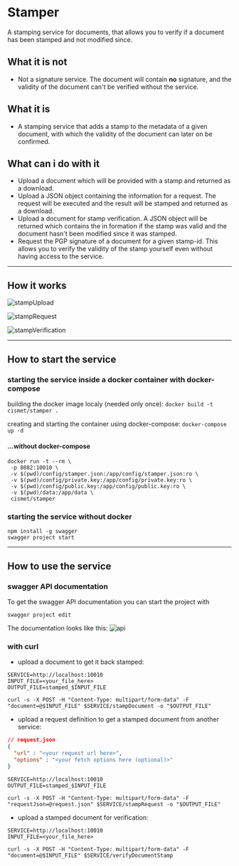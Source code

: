 # Stamper

A stamping service for documents, that allows you to verify if a document has been stamped and not modified since.

## What it is not

* Not a signature service. The document will contain **no** signature, and the validity of the document can't be verified without the service.

## What it is

* A stamping service that adds a stamp to the metadata of a given document, with which the validity of the document can later on be confirmed.

## What can i do with it

* Upload a document which will be provided with a stamp and returned as a download.
* Upload a JSON object containing the information for a request. The request will be executed and the result will be stamped and returned as a download.
* Upload a document for stamp verification. A JSON object will be returned which contains the in formation if the stamp was valid and the document hasn't been modified since it was stamped.
* Request the PGP signature of a document for a given stamp-id. This allows you to verify the validity of the stamp yourself even without having access to the service.

---

## How it works

![stampUpload](https://user-images.githubusercontent.com/1787908/55465707-fced2e80-55fd-11e9-86e2-26303ce45669.png)

![stampRequest](https://user-images.githubusercontent.com/1787908/55465704-fced2e80-55fd-11e9-8e4c-3cd585d2e695.png)

![stampVerification](https://user-images.githubusercontent.com/1787908/55465705-fced2e80-55fd-11e9-85fe-994f3124d8eb.png)

---

## How to start the service

### starting the service inside a docker container with docker-compose

building the docker image localy (needed only once):
`docker build -t cismet/stamper .`

creating and starting the container using docker-compose:
`docker-compose up -d`

#### ...without docker-compose
```shell
docker run -t --rm \
 -p 8082:10010 \
 -v $(pwd)/config/stamper.json:/app/config/stamper.json:ro \
 -v $(pwd)/config/private.key:/app/config/private.key:ro \
 -v $(pwd)/config/public.key:/app/config/public.key:ro \
 -v $(pwd)/data:/app/data \
 cismet/stamper
```

### starting the service without docker
```shell
npm install -g swagger
swagger project start
```

---

## How to use the service

### swagger API documentation

To get the swagger API documentation you can start the project with
```shell
swagger project edit
```

The documentation looks like this:
![api](https://user-images.githubusercontent.com/1787908/55465723-05de0000-55fe-11e9-948a-146e0205abf8.png)

### with curl

* upload a document to get it back stamped:
```shell
SERVICE=http://localhost:10010
INPUT_FILE=<your_file_here>
OUTPUT_FILE=stamped_$INPUT_FILE

curl -s -X POST -H "Content-Type: multipart/form-data" -F "document=@$INPUT_FILE" $SERVICE/stampDocument -o "$OUTPUT_FILE"
```

* upload a request definition to get a stamped document from another service:
  
```json
// request.json
{
  "url" : "<your request url here>",
  "options" : "<your fetch options here (optional)>"
}
```
```shell
SERVICE=http://localhost:10010
OUTPUT_FILE=stamped_$INPUT_FILE

curl -s -X POST -H "Content-Type: multipart/form-data" -F "requestJson=@request.json" $SERVICE/stampRequest -o "$OUTPUT_FILE"
```

* upload a stamped document for verification:
```shell
SERVICE=http://localhost:10010
INPUT_FILE=<your_file_here>

curl -s -X POST -H "Content-Type: multipart/form-data" -F "document=@$INPUT_FILE" $SERVICE/verifyDocumentStamp
```
